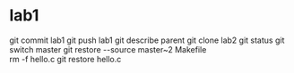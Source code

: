 # lab1
git commit lab1
git push lab1
git describe parent
git clone lab2
git status
git switch master
git restore --source master~2 Makefile  
rm -f hello.c
git restore hello.c 
